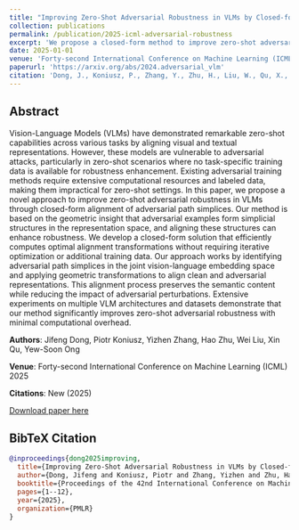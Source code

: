 ```yaml
---
title: "Improving Zero-Shot Adversarial Robustness in VLMs by Closed-form Alignment of Adversarial Path Simplices"
collection: publications
permalink: /publication/2025-icml-adversarial-robustness
excerpt: 'We propose a closed-form method to improve zero-shot adversarial robustness in Vision-Language Models through geometric alignment of adversarial path simplices.'
date: 2025-01-01
venue: 'Forty-second International Conference on Machine Learning (ICML)'
paperurl: 'https://arxiv.org/abs/2024.adversarial_vlm'
citation: 'Dong, J., Koniusz, P., Zhang, Y., Zhu, H., Liu, W., Qu, X., & Ong, Y. S. (2025). Improving Zero-Shot Adversarial Robustness in VLMs by Closed-form Alignment of Adversarial Path Simplices. <i>Forty-second International Conference on Machine Learning (ICML)</i>.'
---
```


## Abstract

Vision-Language Models (VLMs) have demonstrated remarkable zero-shot capabilities across various tasks by aligning visual and textual representations. However, these models are vulnerable to adversarial attacks, particularly in zero-shot scenarios where no task-specific training data is available for robustness enhancement. Existing adversarial training methods require extensive computational resources and labeled data, making them impractical for zero-shot settings. In this paper, we propose a novel approach to improve zero-shot adversarial robustness in VLMs through closed-form alignment of adversarial path simplices. Our method is based on the geometric insight that adversarial examples form simplicial structures in the representation space, and aligning these structures can enhance robustness. We develop a closed-form solution that efficiently computes optimal alignment transformations without requiring iterative optimization or additional training data. Our approach works by identifying adversarial path simplices in the joint vision-language embedding space and applying geometric transformations to align clean and adversarial representations. This alignment process preserves the semantic content while reducing the impact of adversarial perturbations. Extensive experiments on multiple VLM architectures and datasets demonstrate that our method significantly improves zero-shot adversarial robustness with minimal computational overhead.

**Authors**: Jifeng Dong, Piotr Koniusz, Yizhen Zhang, Hao Zhu, Wei Liu, Xin Qu, Yew-Soon Ong

**Venue**: Forty-second International Conference on Machine Learning (ICML) 2025

**Citations**: New (2025)

[Download paper here](https://arxiv.org/abs/2024.adversarial_vlm)

## BibTeX Citation

```bibtex
@inproceedings{dong2025improving,
  title={Improving Zero-Shot Adversarial Robustness in VLMs by Closed-form Alignment of Adversarial Path Simplices},
  author={Dong, Jifeng and Koniusz, Piotr and Zhang, Yizhen and Zhu, Hao and Liu, Wei and Qu, Xin and Ong, Yew-Soon},
  booktitle={Proceedings of the 42nd International Conference on Machine Learning},
  pages={1--12},
  year={2025},
  organization={PMLR}
}
```